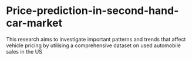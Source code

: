 # Price-prediction-in-second-hand-car-market
This research aims to investigate important patterns and trends that affect vehicle pricing by utilising a comprehensive dataset on used automobile sales in the US
